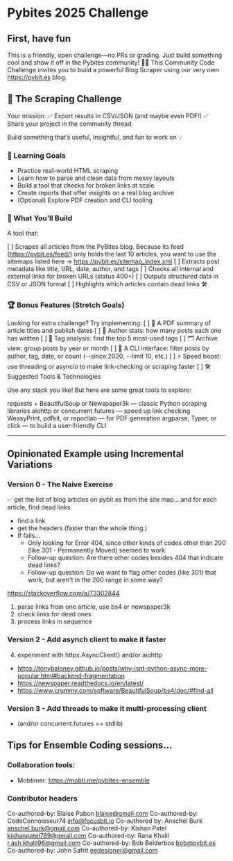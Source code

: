 # Pybites 2025 Challenge

## First, have fun

This is a friendly, open challenge—no PRs or grading. Just build something cool and show it off in the Pybites community! 🧠✨
This Community Code Challenge invites you to build a powerful Blog Scraper using our very own https://pybit.es blog.

## 🧪 The Scraping Challenge

Your mission:
✅ Export results in CSV/JSON (and maybe even PDF!)
✅ Share your project in the community thread

Build something that’s useful, insightful, and fun to work on 💡

### 🧠 Learning Goals

- Practice real-world HTML scraping
- Learn how to parse and clean data from messy layouts
- Build a tool that checks for broken links at scale
- Create reports that offer insights on a real blog archive
- (Optional) Explore PDF creation and CLI tooling

### 🧩 What You’ll Build

A tool that:

[ ] Scrapes all articles from the PyBites blog. Because its feed (https://pybit.es/feed/) only holds the last 10 articles, you want to use the sitemaps listed here -> https://pybit.es/sitemap_index.xml
[ ] Extracts post metadata like title, URL, date, author, and tags
[ ] Checks all internal and external links for broken URLs (status 400+)
[ ] Outputs structured data in CSV or JSON format
[ ] Highlights which articles contain dead links 🛠️

### 🏆 Bonus Features (Stretch Goals)

Looking for extra challenge? Try implementing:
[ ] 📄 A PDF summary of article titles and publish dates
[ ] 👥 Author stats: how many posts each one has written
[ ] 🔖 Tag analysis: find the top 5 most-used tags
[ ] 🗂️ Archive view: group posts by year or month
[ ] 🧪 A CLI interface: filter posts by author, tag, date, or count (--since 2020, --limit 10, etc.)
[ ] ⚡ Speed boost: use threading or asyncio to make link-checking or scraping faster
[ ] 🛠 Suggested Tools & Technologies

Use any stack you like! But here are some great tools to explore:

requests + BeautifulSoup or Newspaper3k — classic Python scraping libraries
aiohttp or concurrent.futures — speed up link checking
WeasyPrint, pdfkit, or reportlab — for PDF generation
argparse, Typer, or click — to build a user-friendly CLI

--- 

## Opinionated Example using Incremental Variations

### Version 0 - The Naive Exercise

✅ get the list of blog articles on pybit.es from the site map....and for each article, find dead links

- find a link
- get the headers (faster than the whole thing.)
- If fails...
    - Only looking for Error 404, since other kinds of codes other than 200 (like 301 - Permanently Moved) seemed to work.
    - Follow-up question: Are there other codes besides 404 that indicate dead links?
    - Follow-up question: Do we want to flag other codes (like 301) that work, but aren't in the 200 range in some way?

https://stackoverflow.com/a/73302844
1. parse links from one article, use bs4 or newspaper3k
2. check links for dead ones
3. process links in sequence

### Version 2 - Add asynch client to make it faster

4. experiment with httpx.AsyncClient() and/or aiohttp
- https://tonybaloney.github.io/posts/why-isnt-python-async-more-popular.html#backend-fragmentation
- https://newspaper.readthedocs.io/en/latest/
- https://www.crummy.com/software/BeautifulSoup/bs4/doc/#find-all

### Version 3 - Add threads to make it multi-processing client
- (and/or concurrent.futures == stdlib)

## Tips for Ensemble Coding sessions...

### Collaboration tools:

- Mobtimer: https://mobti.me/pybites-ensemble

### Contributor headers

Co-authored-by: Blaise Pabon <blaise@gmail.com>
Co-authored-by: CodeConnoisseur74 <info@focusbit.io>
Co-authored by: Anschel Burk <anschel.burk@gmail.com>
Co-authored-by: Kishan Patel <kishanpatel789@gmail.com>
Co-authored-by: Rana Khalil <r.ash.khalil96@gmail.com>
Co-authored-by: Bob Belderbos <bob@pybit.es>
Co-authored-by: John Safrit <eedesigner@gmail.com>